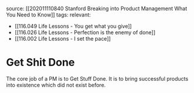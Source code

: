 source: [[202011110840 Stanford Breaking into Product Management What You Need to Know]]
tags: 
relevant: 
- [[116.049 Life Lessons - You get what you give]]
- [[116.026 Life Lessons - Perfection is the enemy of done]]
- [[116.002 Life Lessons - I set the pace]]

# Get Shit Done

The core job of a PM is to Get Stuff Done. It is to bring successful products into existence which did not exist before.